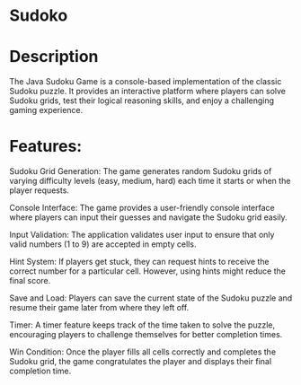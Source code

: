 # Sudoko
# Description
The Java Sudoku Game is a console-based implementation of the classic Sudoku puzzle. It provides an interactive platform where players can solve Sudoku grids, test their logical reasoning skills, and enjoy a challenging gaming experience.

# Features:
Sudoku Grid Generation: The game generates random Sudoku grids of varying difficulty levels (easy, medium, hard) each time it starts or when the player requests.

Console Interface: The game provides a user-friendly console interface where players can input their guesses and navigate the Sudoku grid easily.

Input Validation: The application validates user input to ensure that only valid numbers (1 to 9) are accepted in empty cells.

Hint System: If players get stuck, they can request hints to receive the correct number for a particular cell. However, using hints might reduce the final score.

Save and Load: Players can save the current state of the Sudoku puzzle and resume their game later from where they left off.

Timer: A timer feature keeps track of the time taken to solve the puzzle, encouraging players to challenge themselves for better completion times.

Win Condition: Once the player fills all cells correctly and completes the Sudoku grid, the game congratulates the player and displays their final completion time.

